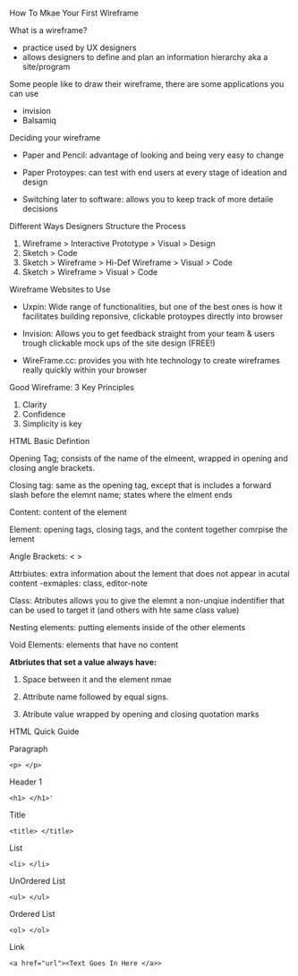 How To Mkae Your First Wireframe

What is a wireframe? 

- practice used by UX designers
- allows designers to define and plan an information hierarchy aka a site/program

Some people like to draw their wireframe, there are some applications you can use

- invision
- Balsamiq

Deciding your wireframe

- Paper and Pencil: advantage of looking and being very easy to change

- Paper Protoypes: can test with end users at every stage of ideation and design

- Switching later to software: allows you to keep track of more detaile decisions

Different Ways Designers Structure the Process

1. Wireframe > Interactive Prototype > Visual > Design
2. Sketch > Code
3. Sketch > Wireframe > Hi-Def Wireframe > Visual > Code
4. Sketch > Wireframe > Visual > Code

Wireframe Websites to Use

- Uxpin: Wide range of functionalities, but one of the best ones is how it facilitates building reponsive, clickable protoypes directly into browser

- Invision: Allows you to get feedback straight from your team & users trough clickable mock ups of the site design (FREE!)

- WireFrame.cc: provides you with hte technology to create wireframes really quickly within your browser

Good Wireframe: 3 Key Principles

1. Clarity
2. Confidence
3. Simplicity is key

HTML Basic Defintion

 Opening Tag; consists of the name of the elmeent, wrapped in opening and closing angle brackets.

 Closing tag: same as the opening tag, except that is includes a forward slash before the elemnt name; states where the elment ends

Content: content of the element

Element: opening tags, closing tags, and the content together comrpise the lement

Angle Brackets: < >

Attrbiutes: extra information about the lement that does not appear in acutal content -exmaples: class, editor-note

Class: Atributes allows you to give the elemnt a non-unqiue indentifier that can be used to target it (and others with hte same class value)

Nesting elements: putting elements inside of the other elements

Void Elements: elements that have no content

**Atbriutes that set a value always have:**

1. Space between it and the element nmae

2. Attribute name followed by equal signs.

3. Atribute value wrapped by opening and closing quotation marks

HTML Quick Guide

Paragraph
```
<p> </p>
```

Header 1
```
<h1> </h1>'
```

Title
```
<title> </title>
```

List
```
<li> </li>
```

UnOrdered List
```
<ul> </ul>
```

Ordered List
```
<ol> </ol>
```

Link
```
<a href="url"><Text Goes In Here </a>>
```